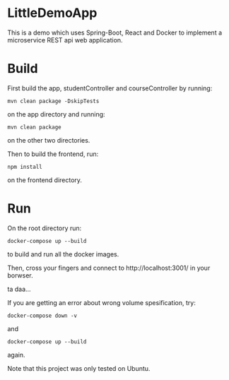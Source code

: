# LittleDemoApp

This is a demo which uses Spring-Boot, React and Docker to implement a microservice REST api web application.

# Build
First build the app, studentController and courseController by running:

    mvn clean package -DskipTests

on the app directory and running:

    mvn clean package

on the other two directories.

Then to build the frontend, run:

    npm install

on the frontend directory.

# Run
On the root directory run:

    docker-compose up --build

to build and run all the docker images.

Then, cross your fingers and connect to http://localhost:3001/ in your borwser. 

ta daa...


If you are getting an error about wrong volume spesification, try:

    docker-compose down -v

and 

    docker-compose up --build

again.

Note that this project was only tested on Ubuntu.
    